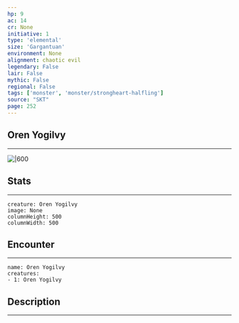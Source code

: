 ```yaml
---
hp: 9
ac: 14
cr: None
initiative: 1
type: 'elemental'    
size: 'Gargantuan'
environment: None
alignment: chaotic evil
legendary: False
lair: False
mythic: False
regional: False
tags: ['monster', 'monster/strongheart-halfling']
source: "SKT"
page: 252
---
```


## Oren Yogilvy
---

![|600](D:/Program%20Files/5e.tools/img/bestiary/SKT/Oren%20Yogilvy.jpg)

## Stats
---

```statblock
creature: Oren Yogilvy
image: None
columnHeight: 500
columnWidth: 500
```

## Encounter
---

```encounter-table
name: Oren Yogilvy
creatures:
- 1: Oren Yogilvy
```

## Description
---





